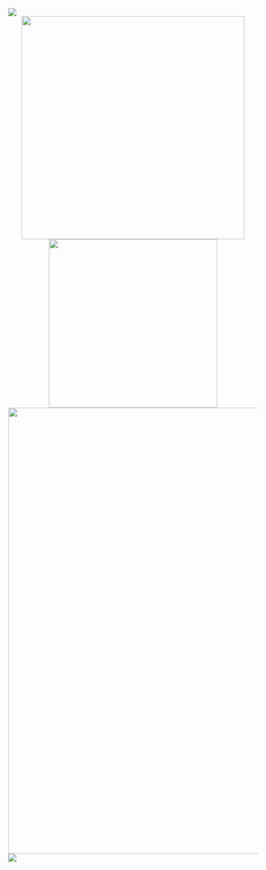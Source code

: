  <img src="https://user-images.githubusercontent.com/95390786/235421288-2cdc5f20-bc06-4976-a93b-0905b739ed90.png"/>
 <div align="center">
<a href="https://github.com/Gabrielle-Silva">
 <img align="center" width="450" src="https://github-readme-stats.vercel.app/api?username=Gabrielle-Silva&show_icons=true&theme=dracula&bg_color=1d1d1d&title_color=e18aad&icon_color=ee9f8d&rank_icon=github" />
                              </a>       <a href="https://github.com/Gabrielle-Silva">
  <img align="center" width="340" src="https://github-readme-stats.vercel.app/api/top-langs/?username=Gabrielle-Silva&layout=compact&theme=dracula&bg_color=1d1d1d&title_color=e18aad&icon_color=ee9f8d)](https://github.com/anuraghazra/github-readme-stats"/></a> 
 <img width="900" src="https://user-images.githubusercontent.com/95390786/235412025-91f1c228-98bf-41d9-9343-8a4d74afbfac.png"/>
 </div>
 <img src="https://user-images.githubusercontent.com/95390786/235421288-2cdc5f20-bc06-4976-a93b-0905b739ed90.png"/>


<!--!

**Gabrielle-Silva/Gabrielle-Silva** is a ✨ _special_ ✨ repository because its `README.md` (this file) appears on your GitHub profile.

Here are some ideas to get you started:

- 🔭 I’m currently working on ...
- 🌱 I’m currently learning ...
- 👯 I’m looking to collaborate on ...
- 🤔 I’m looking for help with ...
- 💬 Ask me about ...
- 📫 How to reach me: ...
- 😄 Pronouns: ...
- ⚡ Fun fact: ...
-->
</div>
